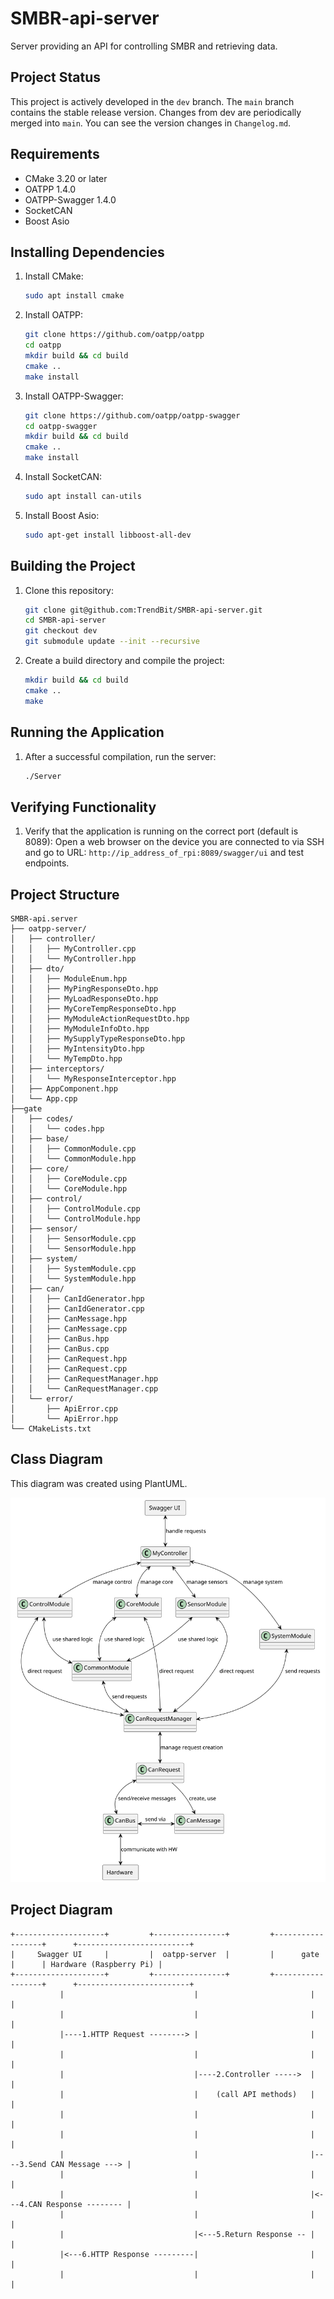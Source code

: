 # SMBR-api-server
Server providing an API for controlling SMBR and retrieving data.


## Project Status
This project is actively developed in the `dev` branch. The `main` branch contains the stable release version. Changes from dev are periodically merged into `main`. You can see the version changes in `Changelog.md`.

## Requirements
- CMake 3.20 or later
- OATPP 1.4.0
- OATPP-Swagger 1.4.0
- SocketCAN
- Boost Asio

## Installing Dependencies
1. Install CMake:
    ```sh
    sudo apt install cmake
    ```
2. Install OATPP:
    ```sh
    git clone https://github.com/oatpp/oatpp
    cd oatpp
    mkdir build && cd build
    cmake ..
    make install
    ```
3. Install OATPP-Swagger:
    ```sh
    git clone https://github.com/oatpp/oatpp-swagger
    cd oatpp-swagger
    mkdir build && cd build
    cmake ..
    make install
    ```
4. Install SocketCAN:
    ```sh
    sudo apt install can-utils
    ```
5. Install Boost Asio:
    ```sh
    sudo apt-get install libboost-all-dev
    ```

## Building the Project
1. Clone this repository:
    ```sh
    git clone git@github.com:TrendBit/SMBR-api-server.git
    cd SMBR-api-server
    git checkout dev
    git submodule update --init --recursive
    ```
2. Create a build directory and compile the project:
    ```sh
    mkdir build && cd build
    cmake ..
    make
    ```

## Running the Application
1. After a successful compilation, run the server:
    ```sh
    ./Server
    ```

## Verifying Functionality
1. Verify that the application is running on the correct port (default is 8089):
    Open a web browser on the device you are connected to via SSH and go to URL: `http://ip_address_of_rpi:8089/swagger/ui` and test endpoints.

## Project Structure
```
SMBR-api.server
├── oatpp-server/
│   ├── controller/                       
│   │   ├── MyController.cpp
│   │   └── MyController.hpp
│   ├── dto/
│   │   ├── ModuleEnum.hpp             
│   │   ├── MyPingResponseDto.hpp           
│   │   ├── MyLoadResponseDto.hpp          
│   │   ├── MyCoreTempResponseDto.hpp                  
│   │   ├── MyModuleActionRequestDto.hpp       
│   │   ├── MyModuleInfoDto.hpp               
│   │   ├── MySupplyTypeResponseDto.hpp   
│   │   ├── MyIntensityDto.hpp   
│   │   └── MyTempDto.hpp        
│   ├── interceptors/
│   │   └── MyResponseInterceptor.hpp
│   ├── AppComponent.hpp
│   └── App.cpp                      
├──gate
│   ├── codes/
│   │   └── codes.hpp
│   ├── base/
│   │   ├── CommonModule.cpp   
│   │   └── CommonModule.hpp
│   ├── core/
│   │   ├── CoreModule.cpp               
│   │   └── CoreModule.hpp
│   ├── control/
│   │   ├── ControlModule.cpp             
│   │   └── ControlModule.hpp
│   ├── sensor/
│   │   ├── SensorModule.cpp             
│   │   └── SensorModule.hpp
│   ├── system/
│   │   ├── SystemModule.cpp             
│   │   └── SystemModule.hpp             
│   ├── can/
│   │   ├── CanIdGenerator.hpp               
│   │   ├── CanIdGenerator.cpp   
│   │   ├── CanMessage.hpp               
│   │   ├── CanMessage.cpp                            
│   │   ├── CanBus.hpp                   
│   │   ├── CanBus.cpp                   
│   │   ├── CanRequest.hpp               
│   │   ├── CanRequest.cpp               
│   │   ├── CanRequestManager.hpp        
│   │   └── CanRequestManager.cpp                  
│   └── error/
│       ├── ApiError.cpp                 
│       └── ApiError.hpp                                   
└── CMakeLists.txt  
```
## Class Diagram

This diagram was created using PlantUML.

![Class Diagram](./images/class_diagram.svg)



## Project Diagram
```
+--------------------+         +----------------+         +------------------+      +-------------------------+
|     Swagger UI     |         |  oatpp-server  |         |      gate        |      | Hardware (Raspberry Pi) |
+--------------------+         +----------------+         +------------------+      +-------------------------+
           |                             |                         |                            |
           |                             |                         |                            |
           |----1.HTTP Request --------> |                         |                            |
           |                             |                         |                            |
           |                             |----2.Controller ----->  |                            |
           |                             |    (call API methods)   |                            |
           |                             |                         |                            |
           |                             |                         |                            |
           |                             |                         |----3.Send CAN Message ---> |
           |                             |                         |                            |
           |                             |                         |<---4.CAN Response -------- |
           |                             |                         |                            |
           |                             |<---5.Return Response -- |                            |
           |<---6.HTTP Response ---------|                         |                            |
           |                             |                         |                            |
```

